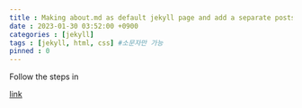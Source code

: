 ```yaml
---
title : Making about.md as default jekyll page and add a separate posts tab
date : 2023-01-30 03:52:00 +0900
categories : [jekyll]
tags : [jekyll, html, css] #소문자만 가능
pinned : 0
---
```


Follow the steps in

[link](https://github.com/yuridekim/yuridekim.github.io/commit/f8fcc5d6a4fdcb1fe7ecf65a810c7cd5e1349a4c)